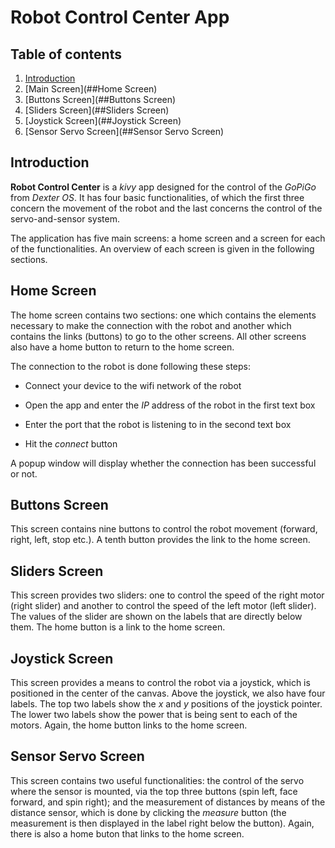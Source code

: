 # Robot Control Center App

## Table of contents
1. [Introduction](##introduction)
2. [Main Screen](##Home Screen)
3. [Buttons Screen](##Buttons Screen)
4. [Sliders Screen](##Sliders Screen)
5. [Joystick Screen](##Joystick Screen)
6. [Sensor Servo Screen](##Sensor Servo Screen)



## Introduction

**Robot Control Center** is a *kivy* app designed for the control of the *GoPiGo* from *Dexter OS*. It has four basic functionalities, of which the first three concern the movement of the robot and the last concerns the control of the servo-and-sensor system.

The application has five main screens: a home screen and a screen for each of the functionalities. An overview of each screen is given in the following sections.

## Home Screen

The home screen contains two sections: one which contains the elements necessary to make the connection with the robot and another which contains the links (buttons) to go to the other screens. All other screens also have a home button to return to the home screen.

The connection to the robot is done following these steps:

- Connect your device to the wifi network of the robot

- Open the app and enter the *IP* address of the robot in the first text box

- Enter the port that the robot is listening to in the second text box

- Hit the *connect* button

A popup window will display whether the connection has been successful or not.

## Buttons Screen

This screen contains nine buttons to control the robot movement (forward, right, left, stop etc.). A tenth button provides the link to the home screen.

## Sliders Screen

This screen provides two sliders: one to control the speed of the right motor (right slider) and another to control the speed of the left motor (left slider). The values of the slider are shown on the labels that are directly below them. The home button is a link to the home screen.

## Joystick Screen

This screen provides a means to control the robot via a joystick, which is positioned in the center of the canvas. Above the joystick, we also have four labels. The top two labels show the *x* and *y* positions of the joystick pointer. The lower two labels show the power that is being sent to each of the motors. Again, the home button links to the home screen.

## Sensor Servo Screen

This screen contains two useful functionalities: the control of the servo where the sensor is mounted, via the top three buttons (spin left, face forward, and spin right); and the measurement of distances by means of the distance sensor, which is done by clicking the *measure* button (the measurement is then displayed in the label right below the button). Again, there is also a home buton that links to the home screen.


